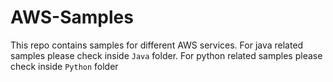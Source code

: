 # AWS-Samples
This repo contains samples for different AWS services. For java related samples please check inside `Java` folder. For python related samples please check inside `Python` folder
